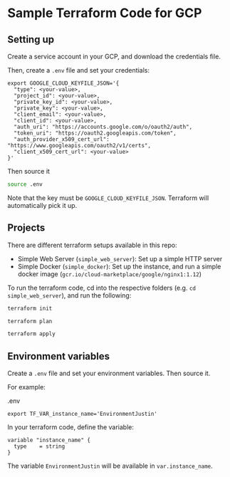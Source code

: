 # Sample Terraform Code for GCP

## Setting up

Create a service account in your GCP, and download the credentials file.

Then, create a `.env` file and set your credentials: 

```
export GOOGLE_CLOUD_KEYFILE_JSON='{
  "type": <your-value>,
  "project_id": <your-value>,
  "private_key_id": <your-value>,
  "private_key": <your-value>,
  "client_email": <your-value>,
  "client_id": <your-value>,
  "auth_uri": "https://accounts.google.com/o/oauth2/auth",
  "token_uri": "https://oauth2.googleapis.com/token",
  "auth_provider_x509_cert_url": "https://www.googleapis.com/oauth2/v1/certs",
  "client_x509_cert_url": <your-value>
}'
```

Then source it

```bash
source .env
```

Note that the key must be `GOOGLE_CLOUD_KEYFILE_JSON`. Terraform will automatically pick it up.

## Projects

There are different terraform setups available in this repo:
* Simple Web Server (`simple_web_server`): Set up a simple HTTP server
* Simple Docker (`simple_docker`): Set up the instance, and run a simple docker image (`gcr.io/cloud-marketplace/google/nginx1:1.12`)

To run the terraform code, cd into the respective folders (e.g. `cd simple_web_server`), and run the following:

```bash
terraform init

terraform plan

terraform apply
```

## Environment variables

Create a `.env` file and set your environment variables. Then source it.

For example:

.env
```
export TF_VAR_instance_name='EnvironmentJustin'
```

In your terraform code, define the variable:

```
variable "instance_name" {
  type    = string
}
```
The variable `EnvironmentJustin` will be available in `var.instance_name`.